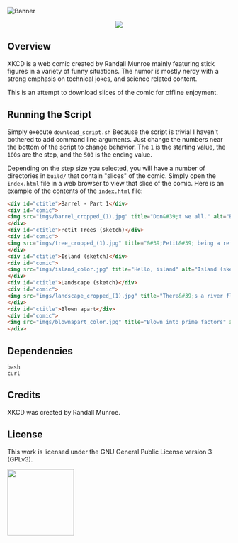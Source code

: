 ![Banner](https://s-christy.com/status-banner-service/xkcd-web-scraper/banner-slim.svg)

<p align="center">
  <img src="https://imgs.xkcd.com/comics/sandwich.png"/>
</p>

## Overview

XKCD is a web comic created by Randall Munroe mainly featuring stick figures in
a variety of funny situations. The humor is mostly nerdy with a strong emphasis
on technical jokes, and science related content.

This is an attempt to download slices of the comic for offline enjoyment.

## Running the Script

Simply execute `download_script.sh` Because the script is trivial I haven't
bothered to add command line arguments. Just change the numbers near the bottom
of the script to change behavior. The `1` is the starting value, the `100`s are
the step, and the `500` is the ending value.

Depending on the step size you selected, you will have a number of directories
in `build/` that contain "slices" of the comic. Simply open the `index.html`
file in a web browser to view that slice of the comic. Here is an example of
the contents of the `index.html` file:

```html
<div id="ctitle">Barrel - Part 1</div>
<div id="comic">
<img src="imgs/barrel_cropped_(1).jpg" title="Don&#39;t we all." alt="Barrel - Part 1"  style="image-orientation:none" />
</div>
<div id="ctitle">Petit Trees (sketch)</div>
<div id="comic">
<img src="imgs/tree_cropped_(1).jpg" title="&#39;Petit&#39; being a reference to Le Petit Prince, which I only thought about halfway through the sketch" alt="Petit Trees (sketch)"  style="image-orientation:none" />
</div>
<div id="ctitle">Island (sketch)</div>
<div id="comic">
<img src="imgs/island_color.jpg" title="Hello, island" alt="Island (sketch)"  style="image-orientation:none" />
</div>
<div id="ctitle">Landscape (sketch)</div>
<div id="comic">
<img src="imgs/landscape_cropped_(1).jpg" title="There&#39;s a river flowing through the ocean" alt="Landscape (sketch)"  style="image-orientation:none" />
</div>
<div id="ctitle">Blown apart</div>
<div id="comic">
<img src="imgs/blownapart_color.jpg" title="Blown into prime factors" alt="Blown apart"  style="image-orientation:none" />
</div>
```

## Dependencies

```
bash
curl
```

## Credits

XKCD was created by Randall Munroe.

## License

This work is licensed under the GNU General Public License version 3 (GPLv3).

[<img src="https://s-christy.com/status-banner-service/GPLv3_Logo.svg" width="150" />](https://www.gnu.org/licenses/gpl-3.0.en.html)
